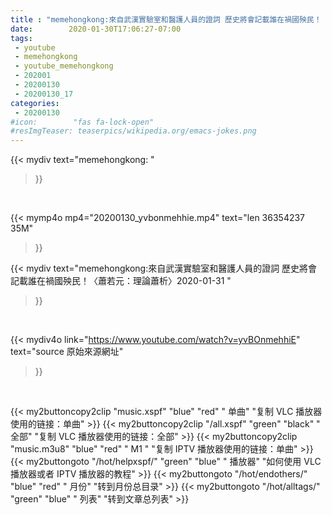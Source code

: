 ```yaml
---
title : "memehongkong:來自武漢實驗室和醫護人員的證詞 歷史將會記載誰在禍國殃民！〈蕭若元：理論蕭析〉2020-01-31 "
date:        2020-01-30T17:06:27-07:00
tags:
 - youtube
 - memehongkong
 - youtube_memehongkong
 - 202001
 - 20200130
 - 20200130_17
categories:
 - 20200130
#icon:        "fas fa-lock-open"
#resImgTeaser: teaserpics/wikipedia.org/emacs-jokes.png
---
```


{{< mydiv text="memehongkong: "
>}}
<br>


{{< mymp4o mp4="20200130_yvbonmehhie.mp4"
text="len 36354237    35M"
>}}


{{< mydiv text="memehongkong:來自武漢實驗室和醫護人員的證詞 歷史將會記載誰在禍國殃民！〈蕭若元：理論蕭析〉2020-01-31 "
>}}
<br>

{{< mydiv4o link="https://www.youtube.com/watch?v=yvBOnmehhiE"
text="source 原始來源網址"
>}}


<br>

{{< my2buttoncopy2clip "music.xspf"        "blue"   "red"    " 单曲"  "复制 VLC 播放器使用的链接：单曲" >}} {{< my2buttoncopy2clip "/all.xspf"         "green"  "black"  " 全部"  "复制 VLC 播放器使用的链接：全部" >}} {{< my2buttoncopy2clip "music.m3u8"        "blue"   "red"    " M1 "    "复制 IPTV 播放器使用的链接：单曲" >}} {{< my2buttongoto      "/hot/helpxspf/"    "green"  "blue"   " 播放器" "如何使用 VLC 播放器或者 IPTV 播放器的教程" >}} {{< my2buttongoto      "/hot/endothers/"   "blue"   "red"    " 月份"   "转到月份总目录" >}} {{< my2buttongoto      "/hot/alltags/"     "green"  "blue"   " 列表"   "转到文章总列表" >}} 
